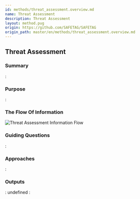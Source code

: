 ```yaml
---
id: methods/threat_assessment.overview.md
name: Threat Assessment
description: Threat Assessment
layout: method.pug
origin: https://github.com/SAFETAG/SAFETAG
origin_path: master/en/methods/threat_assessment.overview.md
---
```


## Threat Assessment

### Summary

:[](../methods/threat_assessment/summary.md)
### Purpose

:[](../methods/threat_assessment/purpose.md)
### The Flow Of Information

![Threat Assessment Information Flow](images/info_flows/threat_assessment.svg)

### Guiding Questions

:[](../methods/threat_assessment/guiding_questions.md)
### Approaches

:[](../methods/threat_assessment/approaches.md)
### Outputs

:[](../methods/threat_assessment/output.md)
undefined
:[](../references/footnotes.md)
